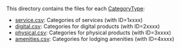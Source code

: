 This directory contains the files for
each [CategoryType](../../../../../../koki-dto/src/main/kotlin/com/wutsi/koki/refdata/dto/CategoryType.kt):

- [service.csv](./service.csv): Categories of services (with ID=1xxxx)
- [digital.csv](./digital.csv): Categories for digital products (with ID=2xxxx)
- [physical.csv](./physical.csv): Categories for physical products (with ID=3xxxx)
- [amenities.csv](./physical.csv): Categories for lodging amenities (with ID=4xxxx)
